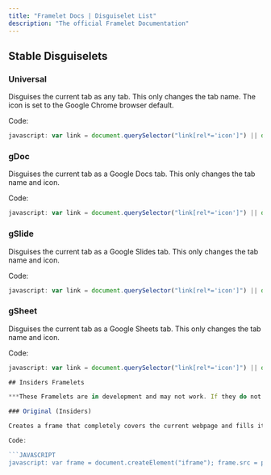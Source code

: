 ```yaml
---
title: "Framelet Docs | Disguiselet List"
description: "The official Framelet Documentation"
---
```


## Stable Disguiselets

### Universal

Disguises the current tab as any tab. This only changes the tab name. The icon is set to the Google Chrome browser default.

Code:

```JAVASCRIPT
javascript: var link = document.querySelector("link[rel*='icon']") || document.createElement('link'); link.type = 'image/x-icon'; link.rel = 'icon'; link.href = '/images/web-icon.png'; document.title = prompt('Page Name'); document.getElementsByTagName('head')[0].appendChild(link);
```

### gDoc

Disguises the current tab as a Google Docs tab. This only changes the tab name and icon.

Code:

```JAVASCRIPT
javascript: var link = document.querySelector("link[rel*='icon']") || document.createElement('link'); link.type = 'image/x-icon'; link.rel = 'icon'; link.href = 'https://ssl.gstatic.com/docs/documents/images/kix-favicon7.ico'; document.title = prompt('Document Name:', 'YourName - DocName').concat(' - Google Docs'); document.getElementsByTagName('head')[0].appendChild(link);
```

### gSlide

Disguises the current tab as a Google Slides tab. This only changes the tab name and icon.

Code:

```JAVASCRIPT
javascript: var link = document.querySelector("link[rel*='icon']") || document.createElement('link'); link.type = 'image/x-icon'; link.rel = 'icon'; link.href = 'https://ssl.gstatic.com/docs/presentations/images/favicon5.ico'; document.title = prompt('Slidewhow Name:', 'YourName - SlideName').concat(' - Google Sheets'); document.getElementsByTagName('head')[0].appendChild(link);
```

### gSheet

Disguises the current tab as a Google Sheets tab. This only changes the tab name and icon.

Code:

```JAVASCRIPT
javascript: var link = document.querySelector("link[rel*='icon']") || document.createElement('link'); link.type = 'image/x-icon'; link.rel = 'icon'; link.href = 'https://ssl.gstatic.com/docs/spreadsheets/favicon3.ico'; document.title = prompt('Spreadsheet Name:', 'YourName - SheetName').concat(' - Google Sheets'); document.getElementsByTagName('head')[0].appendChild(link);

## Insiders Framelets

***These Framelets are in development and may not work. If they do not work, they will do no damage. To fix a problem, reload the page that the Framelet was used on.***

### Original (Insiders)

Creates a frame that completely covers the current webpage and fills it with a new one. Adds a "CLOSE" button to close and a "HIDE" button to hide temporarily. The "HIDE" button will hide itself, the frame and the "CLOSE" button and will also make visible a "SHOW" button, which when clicked will hide itself and unhide the other buttons and the frame.

Code:

```JAVASCRIPT
javascript: var frame = document.createElement("iframe"); frame.src = prompt("URL:", "https://"); frame.setAttribute("style", "border:none;position:fixed;top:0%;right:0%;height:100vh;width:100vw;background-color:white;z-index:10000;"); document.body.appendChild(frame); var closebtn = document.createElement("button"); closebtn.setAttribute("style", "border:2px solid black;color:black;padding:2px;font-weight:bold;background-color:lightgrey;position:fixed;top:0%;right:50%;z-index:1000000;"); closebtn.innerText = "CLOSE"; document.body.appendChild(closebtn); closebtn.onclick = function () { frame.remove(); closebtn.remove(); minbtn.remove(); maxbtn.remove(); }; var minbtn = document.createElement("button"); minbtn.setAttribute("style", "border:2px solid black;color:black;padding:2px;font-weight:bold;background-color:lightgrey;position:fixed;top:0%;right:25%;z-index:1000000;"); minbtn.innerText = "HIDE"; document.body.appendChild(minbtn); minbtn.onclick = function () { frame.style.visibility = "hidden"; closebtn.style.visibility = "hidden"; maxbtn.style.visibility = "visible"; minbtn.style.visibility = "hidden"; }; var maxbtn = document.createElement("button"); maxbtn.setAttribute("style", "border:2px solid black;color:black;padding:2px;font-weight:bold;background-color:lightgrey;position:fixed;top:0%;right:75%;z-index:1000000;"); maxbtn.innerText = "SHOW"; document.body.appendChild(maxbtn); maxbtn.style.visibility = "hidden"; maxbtn.onclick = function () { frame.style.visibility = "visible"; closebtn.style.visibility = "visible"; minbtn.style.visibility = "visible"; maxbtn.style.visibility = "hidden"; };
```
